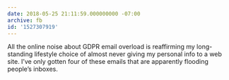 ```yaml
---
date: 2018-05-25 21:11:59.000000000 -07:00
archive: fb
id: '1527307919'
---
```


All the online noise about GDPR email overload is reaffirming my long-standing lifestyle choice of almost never giving my personal info to a web site. I’ve only gotten four of these emails that are apparently flooding people’s inboxes.
